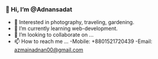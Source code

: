 <h3>👋 Hi, I’m @Adnansadat</h3>

- 👀 Interested in photography, traveling, gardening.
- 🌱 I’m currently learning web-development.
- 💞️ I’m looking to collaborate on ...
- 📫 How to reach me ... 
-Mobile: +8801521720439
-Email: azmainadnan00@gmail.com
